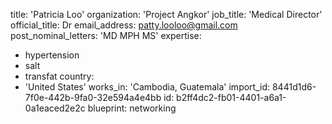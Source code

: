 title: 'Patricia Loo'
organization: 'Project Angkor'
job_title: 'Medical Director'
official_title: Dr
email_address: patty.looloo@gmail.com
post_nominal_letters: 'MD MPH MS'
expertise:
  - hypertension
  - salt
  - transfat
country:
  - 'United States'
works_in: 'Cambodia, Guatemala'
import_id: 8441d1d6-7f0e-442b-9fa0-32e594a4e4bb
id: b2ff4dc2-fb01-4401-a6a1-0a1eaced2e2c
blueprint: networking
